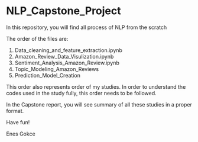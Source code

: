 # NLP_Capstone_Project
In this repository, you will find all process of NLP from the scratch

The order of the files are:
1) Data_cleaning_and_feature_extraction.ipynb
2) Amazon_Review_Data_Visulization.ipynb
3) Sentiment_Analysis_Amazon_Review.ipynb
4) Topic_Modeling_Amazon_Reviews
5) Prediction_Model_Creation

This order also represents order of my studies. In order to understand the codes used in the study fully, this order needs to be followed. 

In the Capstone report, you will see summary of all these studies in a proper format. 

Have fun!

Enes Gokce
